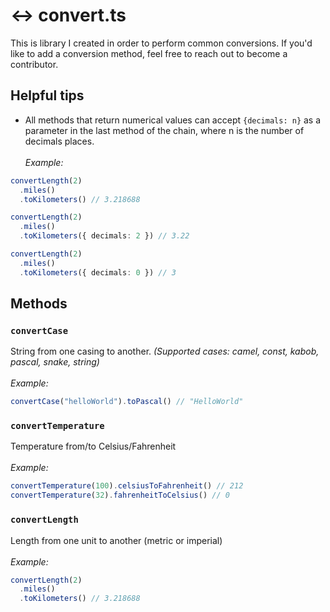 # :left_right_arrow: convert.ts

This is library I created in order to perform common conversions. If you'd like to add a conversion method, feel free to reach out to become a contributor.

## Helpful tips

- All methods that return numerical values can accept `{decimals: n}` as a parameter in the last method of the chain, where n is the number of decimals places.<br><br>
  _Example:_

```typescript
convertLength(2)
  .miles()
  .toKilometers() // 3.218688

convertLength(2)
  .miles()
  .toKilometers({ decimals: 2 }) // 3.22

convertLength(2)
  .miles()
  .toKilometers({ decimals: 0 }) // 3
```

## Methods

### `convertCase`

String from one casing to another.
_(Supported cases: camel, const, kabob, pascal, snake, string)_<br><br>
_Example:_

```typescript
convertCase("helloWorld").toPascal() // "HelloWorld"
```

### `convertTemperature`

Temperature from/to Celsius/Fahrenheit<br><br>
_Example:_

```typescript
convertTemperature(100).celsiusToFahrenheit() // 212
convertTemperature(32).fahrenheitToCelsius() // 0
```

### `convertLength`

Length from one unit to another (metric or imperial)<br><br>
_Example:_

```typescript
convertLength(2)
  .miles()
  .toKilometers() // 3.218688
```
